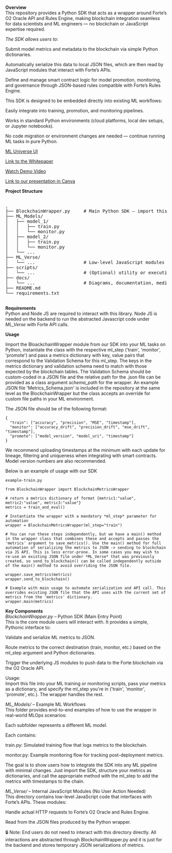 **Overview**<br>
This repository provides a Python SDK that acts as a wrapper around Forte’s O2 Oracle API and Rules Engine, making blockchain integration seamless for data scientists and ML engineers — no blockchain or JavaScript expertise required.

*The SDK allows users to*:<br>

Submit model metrics and metadata to the blockchain via simple Python dictionaries.<br>

Automatically serialize this data to local JSON files, which are then read by JavaScript modules that interact with Forte’s APIs.<br>

Define and manage smart contract logic for model promotion, monitoring, and governance through JSON-based rules compatible with Forte’s Rules Engine.<br>

This SDK is designed to be embedded directly into existing ML workflows:<br>

Easily integrate into training, promotion, and monitoring pipelines.<br>

Works in standard Python environments (cloud platforms, local dev setups, or Jupyter notebooks).<br>

No code migration or environment changes are needed — continue running ML tasks in pure Python.<br>

[ML Universe UI](docs/ML_Universe.png)

[Link to the Whitepaper](docs/Decentralized_MLOps_Forte.pdf)

[Watch Demo Video](https://drive.google.com/file/d/your-file-id/view)

[Link to our presentation in Canva](https://www.canva.com/design/DAGnhlJu3RY/EDm30vFwvf9E6uZmZzSOBw/edit?utm_content=DAGnhlJu3RY&utm_campaign=designshare&utm_medium=link2&utm_source=sharebutton)

**Project Structure**<br>
<pre> 
.
├── BlockchainWrapper.py     # Main Python SDK – import this in ML code
├── ML_Models/
│   ├── model_1/
│   │   ├── train.py
│   │   └── monitor.py
│   ├── model_2/
│   │   ├── train.py
│   │   └── monitor.py
│   └── ...
├── ML_Verse/
│   └── ...                  # Low-level JavaScript modules for Forte API calls
├── scripts/
│   └── ...                  # (Optional) utility or execution scripts
├── docs/
│   └── ...                  # Diagrams, documentation, media assets
├── README.md
└── requirements.txt
 </pre>

**Requirements**<br>
Python and Node JS are required to interact with this library. Node JS is needed on the backend to run the abstracted Javascript code under *ML_Verse* with Forte API calls.<br>

**Usage**<br>

Import the BloackchainWrapper module from our SDK into your ML tasks on Python, instantiate the class with the respective ml_step ('train', 'monitor', 'promote') and pass a metrics dictionary with key, value pairs that correspond to the Validation Schema for this ml_step. The keys in the metrics dictionary and validation schema need to match with those expected by the blockchain tables. The Validation Schema should be custom-coded in a JSON file and the relative path for the .json file can be provided as a class argument *schema_path* for the wrapper. An example JSON file 'Metrics_Schema.json' is included in the repository at the same level as the BlockchainWrapper but the class accepts an override for custom file paths in your ML environment.

The JSON file should be of the following format:
```
{
  "train": ["accuracy", "precision", "MSE", "timestamp"],
  "monitor": ["accuracy_drift", "precision_drift", "mse_drift", "timestamp"],
  "promote": ["model_version", "model_uri", "timestamp"]
}
```
We recommend uploading timestamps at the minimum with each update for lineage, filtering and uniqueness when integrating with smart contracts. Model version numbers are also recommended.

Below is an example of usage with our SDK
```
example-train.py

from BlockchainWrapper import BlockchainMetricsWrapper

# return a metrics dictionary of format {metric1:"value", metric2:"value", metric3:"value"}
metrics = train_and_eval()

# Instantiate the wrapper with a mandatory *ml_step* parameter for automation
wrapper = BlockchainMetricsWrapper(ml_step="train")

# You can run these steps independently, but we have a main() method in the wrapper class that combines these and accepts and passes the 'metrics' argument to save_metrics(). Use the main() method for full automation of serializing the metrics to JSON -> sending to blockchain via JS API. This is less error-prone. In some cases you may wish to re-use an existing JSON file under *ML_Verse* that was previously created, so send_to_blockchain() can be called independently outside of the main() method to avoid overriding the JSON file.

wrapper.save_metrics(metrics)
wrapper.send_to_blockchain()

# Example with main usage to automate serialization and API call. This overrides existing JSON file that the API uses with the current set of metrics from the 'metrics' dictionary.
wrapper.main(metrics)

```

**Key Components**<br>
*BlockchainWrapper.py* – Python SDK (Main Entry Point)<br>
This is the core module users will interact with. It provides a simple, Pythonic interface to:<br>

Validate and serialize ML metrics to JSON.<br>

Route metrics to the correct destination (train, monitor, etc.) based on the ml_step argument and Python dictionaries.<br>

Trigger the underlying JS modules to push data to the Forte blockchain via the O2 Oracle API.<br>

Usage:<br>
Import this file into your ML training or monitoring scripts, pass your metrics as a dictionary, and specify the ml_step you're in ('train', 'monitor', 'promote', etc.). The wrapper handles the rest.<br>

*ML_Models/* – Example ML Workflows<br>
This folder provides end-to-end examples of how to use the wrapper in real-world MLOps scenarios:<br>

Each subfolder represents a different ML model.<br>

Each contains:<br>

train.py: Simulated training flow that logs metrics to the blockchain.<br>

monitor.py: Example monitoring flow for tracking post-deployment metrics.<br>

The goal is to show users how to integrate the SDK into any ML pipeline with minimal changes. Just import the SDK, structure your metrics as dictionaries, and call the appropriate method with the ml_step to add the metrics with timestamps to the chain.<br>

*ML_Verse/* – Internal JavaScript Modules (No User Action Needed)<br>
This directory contains low-level JavaScript code that interfaces with Forte’s APIs. These modules:<br>

Handle actual HTTP requests to Forte’s O2 Oracle and Rules Engine.<br>

Read from the JSON files produced by the Python wrapper.<br>

🔒 Note: End users do not need to interact with this directory directly. All interactions are abstracted through BlockchainWrapper.py and it is just for the backend and stores temporary JSON serializations of metrics.
